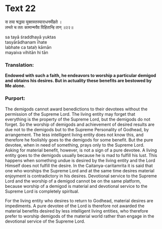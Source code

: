 # Text 22

स तया श्रद्धया युक्तस्तस्याराधनमीहते ।  
लभते च ततः कामान्मयैव विहितान्हि तान् ॥२२॥

sa tayā śraddhayā yuktas  
tasyārādhanam īhate  
labhate ca tataḥ kāmān  
mayaiva vihitān hi tān



### Translation:

**Endowed with such a faith, he endeavors to worship a particular demigod and obtains his desires. But in actuality these benefits are bestowed by Me alone.**

### Purport:

The demigods cannot award benedictions to their devotees without the permission of the Supreme Lord. The living entity may forget that everything is the property of the Supreme Lord, but the demigods do not forget. So the worship of demigods and achievement of desired results are due not to the demigods but to the Supreme Personality of Godhead, by arrangement. The less intelligent living entity does not know this, and therefore he foolishly goes to the demigods for some benefit. But the pure devotee, when in need of something, prays only to the Supreme Lord. Asking for material benefit, however, is not a sign of a pure devotee. A living entity goes to the demigods usually because he is mad to fulfill his lust. This happens when something undue is desired by the living entity and the Lord Himself does not fulfill the desire. In the Caitanya-caritamrita it is said that one who worships the Supreme Lord and at the same time desires material enjoyment is contradictory in his desires. Devotional service to the Supreme Lord and the worship of a demigod cannot be on the same platform, because worship of a demigod is material and devotional service to the Supreme Lord is completely spiritual.

For the living entity who desires to return to Godhead, material desires are impediments. A pure devotee of the Lord is therefore not awarded the material benefits desired by less intelligent living entities, who therefore prefer to worship demigods of the material world rather than engage in the devotional service of the Supreme Lord.